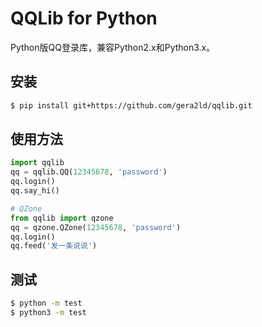 QQLib for Python
===

Python版QQ登录库，兼容Python2.x和Python3.x。

安装
---
``` sh
$ pip install git+https://github.com/gera2ld/qqlib.git
```

使用方法
---
``` python
import qqlib
qq = qqlib.QQ(12345678, 'password')
qq.login()
qq.say_hi()

# QZone
from qqlib import qzone
qq = qzone.QZone(12345678, 'password')
qq.login()
qq.feed('发一条说说')
```

测试
---
``` sh
$ python -m test
$ python3 -m test
```
